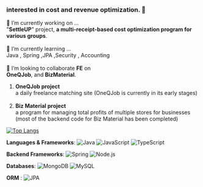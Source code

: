 ###  interested in cost and revenue optimization. 👋


🔭 I’m currently working on  ... </br> "**SettleUP**" project, **a multi-receipt-based cost optimization program for various groups**.</br> </br> 
🌱 I’m currently learning ... </br> Java , Spring ,JPA ,Security , Accounting </br> </br> 
👯 I’m looking to collaborate **FE** on </br>  **OneQJob**, and **BizMaterial**.</br> 
1. **OneQJob project** </br>  a daily freelance matching site (OneQJob is currently in its early stages) </br> </br> 
2. **Biz Material project** </br> a program for managing total profits of multiple stores for businesses (most of the backend code for Biz Material has been completed)



[![Top Langs](https://github-readme-stats.vercel.app/api/top-langs/?username=donghee9&layout=compact)](https://github.com/anuraghazra/github-readme-stats)


**Languages & Frameworks**: ![Java](https://img.shields.io/badge/Java-EE4266?style=flat-square&logo=Java&logoColor=white) ![JavaScript](https://img.shields.io/badge/JavaScript-FFD23F?style=flat-square&logo=JavaScript&logoColor=white) ![TypeScript](https://img.shields.io/badge/TypeScript-50C4ED?style=flat-square&logo=TypeScript&logoColor=white)

**Backend Frameworks**: ![Spring](https://img.shields.io/badge/Spring-337357?style=flat-square&logo=Spring&logoColor=white) ![Node.js](https://img.shields.io/badge/Node.js-A5DD9B?style=flat-square&logo=Node.js&logoColor=white)

**Databases**: ![MongoDB](https://img.shields.io/badge/MongoDB-78A083?style=flat-square&logo=MongoDB&logoColor=white) ![MySQL](https://img.shields.io/badge/MySQL-59B4C3?style=flat-square&logo=MySQL&logoColor=white)

**ORM** : ![JPA](https://img.shields.io/badge/JPA-000000?style=flat-square&logo=Jpa&logoColor=white)
